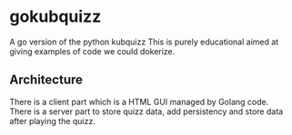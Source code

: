 # gokubquizz
A go version of the python kubquizz
This is purely educational aimed at giving examples of code we could dokerize.

## Architecture
There is a client part which is a HTML GUI managed by Golang code.  
There is a server part to store quizz data, add persistency and store data after playing the quizz.
